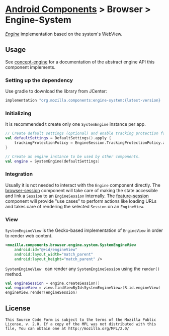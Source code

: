 # [Android Components](../../../README.md) > Browser > Engine-System

[*Engine*](../../concept/engine/README.md) implementation based on the system's WebView.

## Usage

See [concept-engine](../../concept/engine/README.md) for a documentation of the abstract engine API this component implements.

### Setting up the dependency

Use gradle to download the library from JCenter:

```Groovy
implementation "org.mozilla.components:engine-system:{latest-version}
```

### Initializing

It is recommended t create only one `SystemEngine` instance per app.

```Kotlin
// Create default settings (optional) and enable tracking protection for all future sessions.
val defaultSettings = DefaultSettings().apply {
    trackingProtectionPolicy = EngineSession.TrackingProtectionPolicy.all()
}

// Create an engine instance to be used by other components.
val engine = SystemEngine(defaultSettings)
```

### Integration

Usually it is not needed to interact with the `Engine` component directly. The [browser-session](../session/README.md) component will take care of making the state accessible and link a `Session` to an `EngineSession` internally. The [feature-session](../../feature/session/README.md) component will provide "use cases" to perform actions like loading URLs and takes care of rendering the selected `Session` on an `EngineView`.

### View

`SystemEngineView` is the Gecko-based implementation of `EngineView` in order to render web content.

```XML
<mozilla.components.browser.engine.system.SystemEngineView
    android:id="@+id/engineView"
    android:layout_width="match_parent"
    android:layout_height="match_parent" />
```

`SystemEngineView ` can render any `SystemEngineSession` using the `render()` method.

```Kotlin
val engineSession = engine.createSession()
val engineView = view.findViewById<SystemEngineView>(R.id.engineView)
engineView.render(engineSession)
```

## License

    This Source Code Form is subject to the terms of the Mozilla Public
    License, v. 2.0. If a copy of the MPL was not distributed with this
    file, You can obtain one at http://mozilla.org/MPL/2.0/
